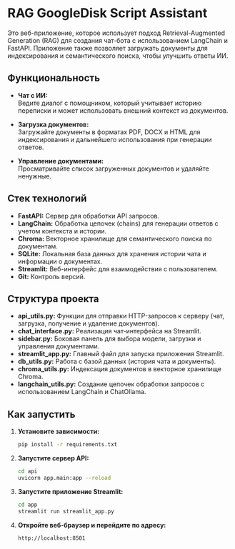 # RAG GoogleDisk Script Assistant

Это веб-приложение, которое использует подход Retrieval-Augmented Generation (RAG) для создания чат-бота с использованием LangChain и FastAPI. Приложение также позволяет загружать документы для индексирования и семантического поиска, чтобы улучшить ответы ИИ.

## Функциональность

- **Чат с ИИ:**  
  Ведите диалог с помощником, который учитывает историю переписки и может использовать внешний контекст из документов.

- **Загрузка документов:**  
  Загружайте документы в форматах PDF, DOCX и HTML для индексирования и дальнейшего использования при генерации ответов.

- **Управление документами:**  
  Просматривайте список загруженных документов и удаляйте ненужные.

## Стек технологий

- **FastAPI:** Сервер для обработки API запросов.
- **LangChain:** Обработка цепочек (chains) для генерации ответов с учетом контекста и истории.
- **Chroma:** Векторное хранилище для семантического поиска по документам.
- **SQLite:** Локальная база данных для хранения истории чата и информации о документах.
- **Streamlit:** Веб-интерфейс для взаимодействия с пользователем.
- **Git:** Контроль версий.

## Структура проекта

- **api_utils.py:** Функции для отправки HTTP-запросов к серверу (чат, загрузка, получение и удаление документов).
- **chat_interface.py:** Реализация чат-интерфейса на Streamlit.
- **sidebar.py:** Боковая панель для выбора модели, загрузки и управления документами.
- **streamlit_app.py:** Главный файл для запуска приложения Streamlit.
- **db_utils.py:** Работа с базой данных (история чата и документы).
- **chroma_utils.py:** Индексация документов в векторное хранилище Chroma.
- **langchain_utils.py:** Создание цепочек обработки запросов с использованием LangChain и ChatOllama.

## Как запустить

1. **Установите зависимости:**

   ```bash
   pip install -r requirements.txt

2. **Запустите сервер API:**

   ```bash
   cd api
   uvicorn app.main:app --reload

3. **Запустите приложение Streamlit:**

   ```bash
   cd app
   streamlit run streamlit_app.py

4. **Откройте веб-браузер и перейдите по адресу:**

   ```bash
   http://localhost:8501
